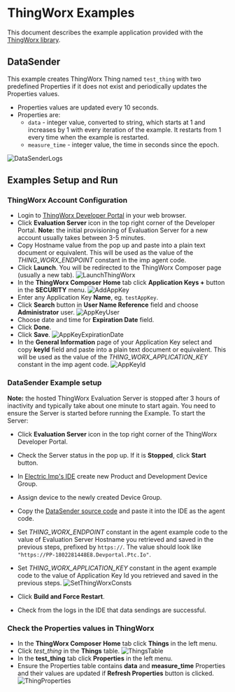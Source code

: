 # ThingWorx Examples

This document describes the example application provided with the [ThingWorx library](../README.md).

## DataSender

This example creates ThingWorx Thing named `test_thing` with two predefined Properties if it does not exist and periodically updates the Properties values.

- Properties values are updated every 10 seconds.
- Properties are:
  - `data` - integer value, converted to string, which starts at 1 and increases by 1 with every iteration of the example. It restarts from 1 every time when the example is restarted.
  - `measure_time` - integer value, the time in seconds since the epoch.

![DataSenderLogs](../png/DataSenderLogs.png?raw=true)

## Examples Setup and Run

### ThingWorx Account Configuration

- Login to [ThingWorx Developer Portal](https://developer.thingworx.com) in your web browser.
- Click **Evaluation Server** icon in the top right corner of the Developer Portal.
**Note:** the initial provisioning of Evaluation Server for a new account usually takes between 3-5 minutes. 
- Copy Hostname value from the pop up and paste into a plain text document or equivalent. This will be used as the value of the *THING_WORX_ENDPOINT* constant in the imp agent code.
- Click **Launch**. You will be redirected to the ThingWorx Composer page (usually a new tab).
![LaunchThingWorx](../png/LaunchThingWorx.png?raw=true)
- In the **ThingWorx Composer** **Home** tab click **Application Keys +** button in the **SECURITY** menu.
![AddAppKey](../png/AddAppKey.png?raw=true)
- Enter any Application Key **Name**, eg. `testAppKey`.
- Click **Search** button in **User Name Reference** field and choose **Administrator** user.
![AppKeyUser](../png/AppKeyUser.png?raw=true)
- Choose date and time for **Expiration Date** field.
- Click **Done**.
- Click **Save**.
![AppKeyExpirationDate](../png/AppKeyExpirationDate.png?raw=true)
- In the **General Information** page of your Application Key select and copy **keyId** field and paste into a plain text document or equivalent. This will be used as the value of the *THING_WORX_APPLICATION_KEY* constant in the imp agent code.
![AppKeyId](../png/AppKeyId.png?raw=true)

### DataSender Example setup

**Note:** the hosted ThingWorx Evaluation Server is stopped after 3 hours of inactivity and typically take about one minute to start again.
You need to ensure the Server is started before running the Example.
To start the Server:
- Click **Evaluation Server** icon in the top right corner of the ThingWorx Developer Portal.
- Check the Server status in the pop up. If it is **Stopped**, click **Start** button.

- In [Electric Imp's IDE](https://ide.electricimp.com) create new Product and Development Device Group.
- Assign device to the newly created Device Group.
- Copy the [DataSender source code](./DataSender.agent.nut) and paste it into the IDE as the agent code.
- Set *THING_WORX_ENDPOINT* constant in the agent example code to the value of Evaluation Server Hostname you retrieved and saved in the previous steps, prefixed by `https://`. The value should look like `"https://PP-1802281448E8.Devportal.Ptc.Io"`.
- Set *THING_WORX_APPLICATION_KEY* constant in the agent example code to the value of Application Key Id you retrieved and saved in the previous steps.
![SetThingWorxConsts](../png/SetThingWorxConsts.png?raw=true)
- Click **Build and Force Restart**.
- Check from the logs in the IDE that data sendings are successful.

### Check the Properties values in ThingWorx
- In the **ThingWorx Composer** **Home** tab click **Things** in the left menu.
- Click *test_thing* in the **Things** table.
![ThingsTable](../png/Things.png?raw=true)
- In the **test_thing** tab click **Properties** in the left menu.
- Ensure the Properties table contains **data** and **measure_time** Properties and their values are updated if **Refresh Properties** button is clicked.
![ThingProperties](../png/ThingProperties.png?raw=true)
